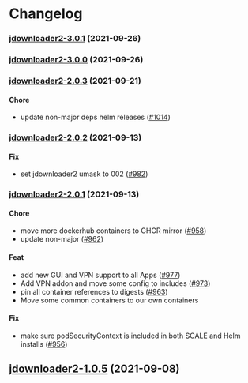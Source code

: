 # Changelog<br>


<a name="jdownloader2-3.0.1"></a>
### [jdownloader2-3.0.1](https://github.com/truecharts/apps/compare/jdownloader2-3.0.0...jdownloader2-3.0.1) (2021-09-26)



<a name="jdownloader2-3.0.0"></a>
### [jdownloader2-3.0.0](https://github.com/truecharts/apps/compare/jdownloader2-2.0.3...jdownloader2-3.0.0) (2021-09-26)



<a name="jdownloader2-2.0.3"></a>
### [jdownloader2-2.0.3](https://github.com/truecharts/apps/compare/jdownloader2-2.0.2...jdownloader2-2.0.3) (2021-09-21)

#### Chore

* update non-major deps helm releases ([#1014](https://github.com/truecharts/apps/issues/1014))



<a name="jdownloader2-2.0.2"></a>
### [jdownloader2-2.0.2](https://github.com/truecharts/apps/compare/jdownloader2-2.0.1...jdownloader2-2.0.2) (2021-09-13)

#### Fix

* set jdownloader2 umask to 002 ([#982](https://github.com/truecharts/apps/issues/982))



<a name="jdownloader2-2.0.1"></a>
### [jdownloader2-2.0.1](https://github.com/truecharts/apps/compare/jdownloader2-1.0.5...jdownloader2-2.0.1) (2021-09-13)

#### Chore

* move more dockerhub containers to GHCR mirror ([#958](https://github.com/truecharts/apps/issues/958))
* update non-major ([#962](https://github.com/truecharts/apps/issues/962))

#### Feat

* add new GUI and VPN support to all Apps ([#977](https://github.com/truecharts/apps/issues/977))
* Add VPN addon and move some config to includes ([#973](https://github.com/truecharts/apps/issues/973))
* pin all container references to digests ([#963](https://github.com/truecharts/apps/issues/963))
* Move some common containers to our own containers

#### Fix

* make sure podSecurityContext is included in both SCALE and Helm installs ([#956](https://github.com/truecharts/apps/issues/956))

<a name="jdownloader2-1.0.5"></a>
## [jdownloader2-1.0.5](https://github.com/truecharts/apps/compare/jdownloader2-1.0.4...jdownloader2-1.0.5) (2021-09-08)
